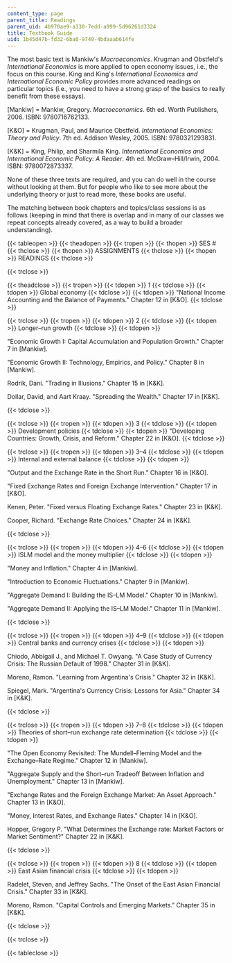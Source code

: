 ```yaml
---
content_type: page
parent_title: Readings
parent_uid: 4b970ae9-a330-7edd-a999-5d96261d3324
title: Textbook Guide
uid: 1b45d47b-fd32-6ba0-9749-4bdaaab614fe
---
```


The most basic text is Mankiw's _Macroeconomics_. Krugman and Obstfeld's _International Economics_ is more applied to open economy issues, i.e., the focus on this course. King and King's _International Economics and International Economic Policy_ provides more advanced readings on particular topics (i.e., you need to have a strong grasp of the basics to really benefit from these essays).

\[Mankiw\] = Mankiw, Gregory. _Macroeconomics_. 6th ed. Worth Publishers, 2006. ISBN: 9780716762133.

\[K&O\] = Krugman, Paul, and Maurice Obstfeld. _International Economics: Theory and Policy_. 7th ed. Addison Wesley, 2005. ISBN: 9780321293831.

\[K&K\] = King, Philip, and Sharmila King. _International Economics and International Economic Policy: A Reader_. 4th ed. McGraw–Hill/Irwin, 2004. ISBN: 9780072873337.

None of these three texts are required, and you can do well in the course without looking at them. But for people who like to see more about the underlying theory or just to read more, these books are useful.

The matching between book chapters and topics/class sessions is as follows (keeping in mind that there is overlap and in many of our classes we repeat concepts already covered, as a way to build a broader understanding).

{{< tableopen >}}
{{< theadopen >}}
{{< tropen >}}
{{< thopen >}}
SES #
{{< thclose >}}
{{< thopen >}}
ASSIGNMENTS
{{< thclose >}}
{{< thopen >}}
READINGS
{{< thclose >}}

{{< trclose >}}

{{< theadclose >}}
{{< tropen >}}
{{< tdopen >}}
1
{{< tdclose >}}
{{< tdopen >}}
Global economy
{{< tdclose >}}
{{< tdopen >}}
"National Income Accounting and the Balance of Payments." Chapter 12 in \[K&O\].
{{< tdclose >}}

{{< trclose >}}
{{< tropen >}}
{{< tdopen >}}
2
{{< tdclose >}}
{{< tdopen >}}
Longer–run growth
{{< tdclose >}}
{{< tdopen >}}


"Economic Growth I: Capital Accumulation and Population Growth." Chapter 7 in \[Mankiw\].

"Economic Growth II: Technology, Empirics, and Policy." Chapter 8 in \[Mankiw\].

Rodrik, Dani. "Trading in Illusions." Chapter 15 in \[K&K\].

Dollar, David, and Aart Kraay. "Spreading the Wealth." Chapter 17 in \[K&K\].


{{< tdclose >}}

{{< trclose >}}
{{< tropen >}}
{{< tdopen >}}
3
{{< tdclose >}}
{{< tdopen >}}
Development policies
{{< tdclose >}}
{{< tdopen >}}
"Developing Countries: Growth, Crisis, and Reform." Chapter 22 in \[K&O\].
{{< tdclose >}}

{{< trclose >}}
{{< tropen >}}
{{< tdopen >}}
3–4
{{< tdclose >}}
{{< tdopen >}}
Internal and external balance
{{< tdclose >}}
{{< tdopen >}}


"Output and the Exchange Rate in the Short Run." Chapter 16 in \[K&O\].

"Fixed Exchange Rates and Foreign Exchange Intervention." Chapter 17 in \[K&O\].

Kenen, Peter. "Fixed versus Floating Exchange Rates." Chapter 23 in \[K&K\].

Cooper, Richard. "Exchange Rate Choices." Chapter 24 in \[K&K\].


{{< tdclose >}}

{{< trclose >}}
{{< tropen >}}
{{< tdopen >}}
4–6
{{< tdclose >}}
{{< tdopen >}}
ISLM model and the money multiplier
{{< tdclose >}}
{{< tdopen >}}


"Money and Inflation." Chapter 4 in \[Mankiw\].

"Introduction to Economic Fluctuations." Chapter 9 in \[Mankiw\].

"Aggregate Demand I: Building the IS–LM Model." Chapter 10 in \[Mankiw\].

"Aggregate Demand II: Applying the IS–LM Model." Chapter 11 in \[Mankiw\].


{{< tdclose >}}

{{< trclose >}}
{{< tropen >}}
{{< tdopen >}}
4–9
{{< tdclose >}}
{{< tdopen >}}
Central banks and currency crises
{{< tdclose >}}
{{< tdopen >}}


Chiodo, Abbigail J., and Michael T. Owyang. "A Case Study of Currency Crisis: The Russian Default of 1998." Chapter 31 in \[K&K\].

Moreno, Ramon. "Learning from Argentina's Crisis." Chapter 32 in \[K&K\].

Spiegel, Mark. "Argentina's Currency Crisis: Lessons for Asia." Chapter 34 in \[K&K\].


{{< tdclose >}}

{{< trclose >}}
{{< tropen >}}
{{< tdopen >}}
7–8
{{< tdclose >}}
{{< tdopen >}}
Theories of short–run exchange rate determination
{{< tdclose >}}
{{< tdopen >}}


"The Open Economy Revisited: The Mundell–Fleming Model and the Exchange–Rate Regime." Chapter 12 in \[Mankiw\].

"Aggregate Supply and the Short–run Tradeoff Between Inflation and Unemployment." Chapter 13 in \[Mankiw\].

"Exchange Rates and the Foreign Exchange Market: An Asset Approach." Chapter 13 in \[K&O\].

"Money, Interest Rates, and Exchange Rates." Chapter 14 in \[K&O\].

Hopper, Gregory P. "What Determines the Exchange rate: Market Factors or Market Sentiment?" Chapter 22 in \[K&K\].


{{< tdclose >}}

{{< trclose >}}
{{< tropen >}}
{{< tdopen >}}
8
{{< tdclose >}}
{{< tdopen >}}
East Asian financial crisis
{{< tdclose >}}
{{< tdopen >}}


Radelet, Steven, and Jeffrey Sachs. "The Onset of the East Asian Financial Crisis." Chapter 33 in \[K&K\].

Moreno, Ramon. "Capital Controls and Emerging Markets." Chapter 35 in \[K&K\].


{{< tdclose >}}

{{< trclose >}}

{{< tableclose >}}